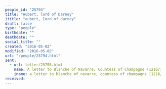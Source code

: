 ```yaml
---
people_id: "25794"
title: "Aubert, lord of Darney"
ititle: "aubert, lord of darney"
draft: false
type: "people"
birthdate: ""
deathdate: ""
social_title: ""
created: "2016-05-02"
modified: "2016-05-02"
url: "/people/25794.html"
sent:
  - url: letter/25795.html
    name: A letter to Blanche of Navarre, Countess of Champagne (1216/1217, March)
    iname: a letter to blanche of navarre, countess of champagne (1216/1217, march)
received:
---
```

